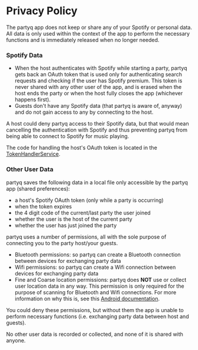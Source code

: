 # Privacy Policy

The partyq app does not keep or share any of your Spotify or personal data. All data is only used within the context of the app to perform the necessary functions and is immediately released when no longer needed.

### Spotify Data

* When the host authenticates with Spotify while starting a party, partyq gets back an OAuth token that is used only for authenticating search requests and checking if the user has Spotify premium. This token is never shared with any other user of the app, and is erased when the host ends the party or when the host fully closes the app (whichever happens first).
* Guests don't have any Spotify data (that partyq is aware of, anyway) and do not gain access to any by connecting to the host.

A host could deny partyq access to their Spotify data, but that would mean cancelling the authentication with Spotify and thus preventing partyq from being able to connect to Spotify for music playing.

The code for handling the host's OAuth token is located in the [TokenHandlerService](https://github.com/niehusst/partyq/blob/main/app/src/main/java/com/niehusst/partyq/services/TokenHandlerService.kt).

### Other User Data

partyq saves the following data in a local file only accessible by the partyq app (shared preferences): 
* a host's Spotify OAuth token (only while a party is occurring)
* when the token expires
* the 4 digit code of the current/last party the user joined
* whether the user is the host of the current party
* whether the user has just joined the party

partyq uses a number of permissions, all with the sole purpose of connecting you to the party host/your guests.
* Bluetooth permissions: so partyq can create a Bluetooth connection between devices for exchanging party data
* Wifi permissions: so partyq can create a Wifi connection between devices for exchanging party data
* Fine and Coarse location permissions: partyq does **NOT** use or collect user location data in any way. This permission is only required for the purpose of scanning for Bluetooth and Wifi connections. For more information on why this is, see this [Android documentation](https://developer.android.com/guide/topics/connectivity/bluetooth-le#permissions).

You could deny these permissions, but without them the app is unable to perform necessary functions (i.e. exchanging party data between host and guests).

No other user data is recorded or collected, and none of it is shared with anyone.
